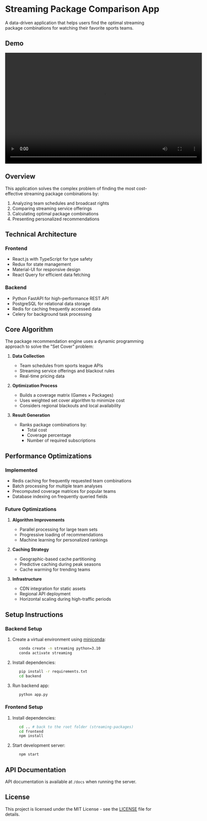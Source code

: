 # Streaming Package Comparison App

A data-driven application that helps users find the optimal streaming package combinations for watching their favorite sports teams.

## Demo
<video width="640" height="360" controls>
  <source src="./assets/app_demo.mp4" type="video/mp4">
  Your browser does not support the video tag.
</video>

## Overview

This application solves the complex problem of finding the most cost-effective streaming package combinations by:
1. Analyzing team schedules and broadcast rights
2. Comparing streaming service offerings
3. Calculating optimal package combinations
4. Presenting personalized recommendations

## Technical Architecture

### Frontend
- React.js with TypeScript for type safety
- Redux for state management
- Material-UI for responsive design
- React Query for efficient data fetching

### Backend
- Python FastAPI for high-performance REST API
- PostgreSQL for relational data storage
- Redis for caching frequently accessed data
- Celery for background task processing

## Core Algorithm

The package recommendation engine uses a dynamic programming approach to solve the "Set Cover" problem:

1. **Data Collection**
   - Team schedules from sports league APIs
   - Streaming service offerings and blackout rules
   - Real-time pricing data

2. **Optimization Process**
   - Builds a coverage matrix (Games × Packages)
   - Uses weighted set cover algorithm to minimize cost
   - Considers regional blackouts and local availability

3. **Result Generation**
   - Ranks package combinations by:
     - Total cost
     - Coverage percentage
     - Number of required subscriptions

## Performance Optimizations

### Implemented
- Redis caching for frequently requested team combinations
- Batch processing for multiple team analyses
- Precomputed coverage matrices for popular teams
- Database indexing on frequently queried fields

### Future Optimizations
1. **Algorithm Improvements**
   - Parallel processing for large team sets
   - Progressive loading of recommendations
   - Machine learning for personalized rankings

2. **Caching Strategy**
   - Geographic-based cache partitioning
   - Predictive caching during peak seasons
   - Cache warming for trending teams

3. **Infrastructure**
   - CDN integration for static assets
   - Regional API deployment
   - Horizontal scaling during high-traffic periods

## Setup Instructions

### Backend Setup
1. Create a virtual environment using [miniconda](https://docs.anaconda.com/free/miniconda/miniconda-install/):   
   ```bash
      conda create -n streaming python=3.10
      conda activate streaming
   ```

2. Install dependencies:   
   ```bash
      pip install -r requirements.txt   
      cd backend
   ```

3. Run backend app:   
   ```bash
      python app.py  
   ```

### Frontend Setup
1. Install dependencies:   
   ```bash
      cd .. # back to the root folder (streaming-packages)
      cd frontend
      npm install   
   ```

2. Start development server:   
   ```bash
      npm start 
   ```

## API Documentation
API documentation is available at `/docs` when running the server.

## License
This project is licensed under the MIT License - see the [LICENSE](LICENSE) file for details.